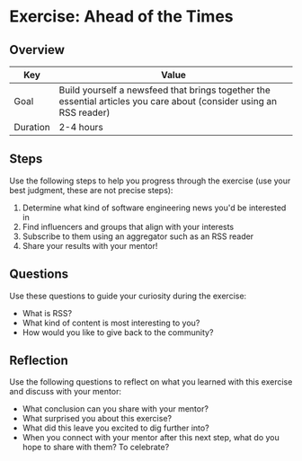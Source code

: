 # Exercise: Ahead of the Times

## Overview

| Key | Value |
| --- | --- |
| Goal | Build yourself a newsfeed that brings together the essential articles you care about (consider using an RSS reader) |
| Duration | 2-4 hours |

## Steps

Use the following steps to help you progress through the exercise (use your best judgment, these are not precise steps):

1. Determine what kind of software engineering news you'd be interested in
2. Find influencers and groups that align with your interests
3. Subscribe to them using an aggregator such as an RSS reader
4. Share your results with your mentor!

## Questions

Use these questions to guide your curiosity during the exercise:

- What is RSS?
- What kind of content is most interesting to you?
- How would you like to give back to the community?

## Reflection

Use the following questions to reflect on what you learned with this exercise and discuss with your mentor:

- What conclusion can you share with your mentor?
- What surprised you about this exercise?
- What did this leave you excited to dig further into? 
- When you connect with your mentor after this next step, what do you hope to share with them? To celebrate? 


